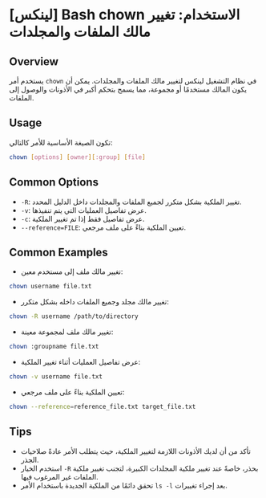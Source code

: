 # [لينكس] Bash chown الاستخدام: تغيير مالك الملفات والمجلدات

## Overview
يستخدم أمر `chown` في نظام التشغيل لينكس لتغيير مالك الملفات والمجلدات. يمكن أن يكون المالك مستخدمًا أو مجموعة، مما يسمح بتحكم أكبر في الأذونات والوصول إلى الملفات.

## Usage
تكون الصيغة الأساسية للأمر كالتالي:

```bash
chown [options] [owner][:group] [file]
```

## Common Options
- `-R`: تغيير الملكية بشكل متكرر لجميع الملفات والمجلدات داخل الدليل المحدد.
- `-v`: عرض تفاصيل العمليات التي يتم تنفيذها.
- `-c`: عرض تفاصيل فقط إذا تم تغيير الملكية.
- `--reference=FILE`: تعيين الملكية بناءً على ملف مرجعي.

## Common Examples
- تغيير مالك ملف إلى مستخدم معين:
```bash
chown username file.txt
```

- تغيير مالك مجلد وجميع الملفات داخله بشكل متكرر:
```bash
chown -R username /path/to/directory
```

- تغيير مالك ملف لمجموعة معينة:
```bash
chown :groupname file.txt
```

- عرض تفاصيل العمليات أثناء تغيير الملكية:
```bash
chown -v username file.txt
```

- تعيين الملكية بناءً على ملف مرجعي:
```bash
chown --reference=reference_file.txt target_file.txt
```

## Tips
- تأكد من أن لديك الأذونات اللازمة لتغيير الملكية، حيث يتطلب الأمر عادةً صلاحيات الجذر.
- استخدم الخيار `-R` بحذر، خاصةً عند تغيير ملكية المجلدات الكبيرة، لتجنب تغيير ملكية الملفات غير المرغوب فيها.
- تحقق دائمًا من الملكية الجديدة باستخدام الأمر `ls -l` بعد إجراء تغييرات.